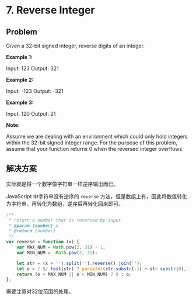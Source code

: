 # 7. Reverse Integer

## Problem

Given a 32-bit signed integer, reverse digits of an integer.

**Example 1:**

Input: 123
Output:  321

**Example 2:**

Input: -123
Output: -321

**Example 3:**

Input: 120
Output: 21

**Note:**

Assume we are dealing with an environment which could only hold integers within the 32-bit signed integer range. For the purpose of this problem, assume that your function returns 0 when the reversed integer overflows.

## 解决方案

实际就是将一个数字像字符串一样逆序输出而已。

JavaScript 中字符串没有逆序的 `reverse` 方法，但是数组上有，因此将数值转化为字符串，再转化为数组，逆序后再转化回来即可。

```js
/**
 * return a number that is reversed by input
 * @param {number} x
 * @return {number}
 */
var reverse = function (x) {
    var MAX_NUM = Math.pow(2, 31) - 1;
    var MIN_NUM = -Math.pow(2, 31);

    let str = (x + '').split('').reverse().join('');
    let o = /-$/.test(str) ? parseInt(str.substr(-1) + str.substr(0), 10) : parseInt(str, 10);
    return (o > MAX_NUM || o < MIN_NUM) ? 0 : o;
};
```

需要注意对32位范围的处理。
